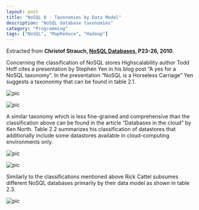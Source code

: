 ```yaml
---
layout: post
title: "NoSQL 0 - Taxonomies by Data Model"
description: "NoSQL database taxonomies"
category: "Programming"
tags: ["NoSQL", "MapReduce", "Hadoop"]
---
```


Extracted from **Christof Strauch, [NoSQL Databases](http://www.christof-strauch.de/nosqldbs.pdf), P23-26,  2010**.

Concerning the classification of NoSQL stores Highscalability author Todd Hoff cites a presentation by Stephen Yen in his blog post “A yes for a NoSQL taxonomy”. In the presentation “NoSQL is a Horseless Carriage” Yen suggests a taxononmy that can be found in table 2.1.

![pic](https://dl-web.dropbox.com/get/Blog/Selection_002.png?w=AAAbyWJg2je8STxoa8MxJ8U_VPUgNRXBKlOJTs-Dg_dxfg)

![pic](https://dl-web.dropbox.com/get/Blog/Selection_003.png?w=AAANxMlJcae4xU8w5APa8N7i8jaxuiAA89CkcU_qN_ohXQ)

A similar taxonomy which is less fine-grained and comprehensive than the classification above can be found in the article “Databases in the cloud” by Ken North. Table 2.2 summarizes his classification of datastores that additionally include some datastores available in cloud-computing environments only.

![pic](https://dl-web.dropbox.com/get/Blog/Selection_004.png?w=AACl75sRaOGra5ydWeWwFwecbHENPmmEmuAeLuJU_Vsj-g)

![pic](https://dl-web.dropbox.com/get/Blog/Selection_005.png?w=AADCDlBWAlcBmc1hDRo8q9PfINOXWGJOpPrF82MvoNKuRg)

Similarly to the classifications mentioned above Rick Cattel subsumes different NoSQL databases primarily by their data model as shown in table 2.3.

![pic](https://dl-web.dropbox.com/get/Blog/Selection_006.png?w=AAApqCcoMboWrFLraS1vxP07rPX0NBs2r0jcngur7T4arQ)
